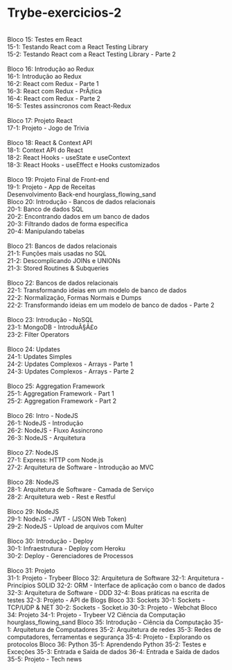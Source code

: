 # Trybe-exercicios-2
<br />
Bloco 15: Testes em React <br />
 15-1: Testando React com a React Testing Library <br />
 15-2: Testando React com a React Testing Library - Parte 2 <br />
<br />
Bloco 16: Introdução ao Redux <br />
 16-1: Introdução ao Redux <br />
 16-2: React com Redux - Parte 1 <br />
 16-3: React com Redux - PrÃ¡tica <br />
 16-4: React com Redux - Parte 2 <br />
 16-5: Testes assincronos com React-Redux <br />
<br />
Bloco 17: Projeto React <br />
 17-1: Projeto - Jogo de Trivia <br />
 <br />
Bloco 18: React & Context API <br />
 18-1: Context API do React <br />
 18-2: React Hooks - useState e useContext <br />
 18-3: React Hooks - useEffect e Hooks customizados <br />
<br />
Bloco 19: Projeto Final de Front-end <br />
 19-1: Projeto - App de Receitas <br />
Desenvolvimento Back-end hourglass_flowing_sand 
<br />
Bloco 20: Introdução - Bancos de dados relacionais <br />
 20-1: Banco de dados SQL <br />
 20-2: Encontrando dados em um banco de dados <br />
 20-3: Filtrando dados de forma específica <br />
 20-4: Manipulando tabelas <br />
<br />
Bloco 21: Bancos de dados relacionais <br />
 21-1: Funções mais usadas no SQL <br />
 21-2: Descomplicando JOINs e UNIONs <br />
 21-3: Stored Routines & Subqueries <br />
<br />
Bloco 22: Bancos de dados relacionais <br />
 22-1: Transformando ideias em um modelo de banco de dados <br />
 22-2: Normalização, Formas Normais e Dumps <br />
 22-2: Transformando ideias em um modelo de banco de dados - Parte 2 <br />
<br />
Bloco 23: Introdução - NoSQL <br />
 23-1: MongoDB - IntroduÃ§Ã£o <br />
 23-2: Filter Operators <br />
<br />
Bloco 24: Updates <br />
 24-1: Updates Simples <br />
 24-2: Updates Complexos - Arrays - Parte 1 <br />
 24-3: Updates Complexos - Arrays - Parte 2 <br />
<br />
Bloco 25: Aggregation Framework <br />
 25-1: Aggregation Framework - Part 1 <br />
 25-2: Aggregation Framework - Part 2<br />
<br />
Bloco 26: Intro - NodeJS <br />
 26-1: NodeJS - Introdução <br />
 26-2: NodeJS - Fluxo Assincrono <br />
 26-3: NodeJS - Arquitetura <br />
 <br />
Bloco 27: NodeJS <br />
 27-1: Express: HTTP com Node.js <br />
 27-2: Arquitetura de Software - Introdução ao MVC <br />
 <br />
Bloco 28: NodeJS <br />
 28-1: Arquitetura de Software - Camada de Serviço <br />
 28-2: Arquitetura web - Rest e Restful <br />
 <br />
Bloco 29: NodeJS <br />
 29-1: NodeJS - JWT - (JSON Web Token)<br />
 29-2: NodeJS - Upload de arquivos com Multer <br />
 <br />
Bloco 30: Introdução - Deploy <br />
 30-1: Infraestrutura - Deploy com Heroku <br />
 30-2: Deploy - Gerenciadores de Processos <br />
 <br />
Bloco 31: Projeto <br />
 31-1: Projeto - Trybeer
Bloco 32: Arquitetura de Software
 32-1: Arquitetura - Princípios SOLID
 32-2: ORM - Interface de aplicação com o banco de dados
 32-3: Arquitetura de Software - DDD
 32-4: Boas práticas na escrita de testes
 32-3: Projeto - API de Blogs
Bloco 33: Sockets
 30-1: Sockets - TCP/UDP & NET
 30-2: Sockets - Socket.io
 30-3: Projeto - Webchat
Bloco 34: Projeto
 34-1: Projeto - Trybeer V2
Ciência da Computação hourglass_flowing_sand
Bloco 35: Introdução - Ciência da Computação
 35-1: Arquitetura de Computadores
 35-2: Arquitetura de redes
 35-3: Redes de computadores, ferramentas e segurança
 35-4: Projeto - Explorando os protocolos
Bloco 36: Python
 35-1: Aprendendo Python
 35-2: Testes e Exceções
 35-3: Entrada e Saída de dados
 36-4: Entrada e Saída de dados
 35-5: Projeto - Tech news
